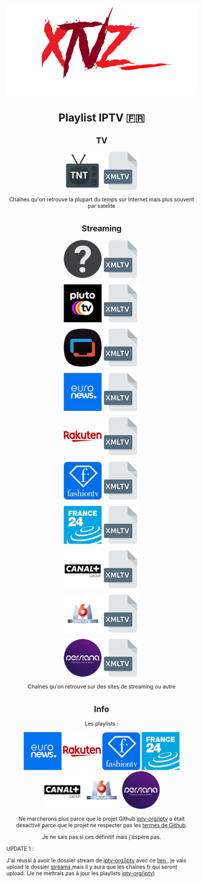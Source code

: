 <p align="center">
  <a href="https://github.com/LeBazarDeBryan/XTVZ_/"><img src="Images/Logo.png" /></a>
</p>
<h1 align="center"> Playlist IPTV 🇫🇷 </h1>


<h2 align="center"> TV </h2>
  <p align="center">
    <a href="https://raw.githubusercontent.com/LeBazarDeBryan/XTVZ_/main/IPTV/TNT.m3u"><img height="100" width="100" src="Images/TNT.png" /></a><a href="https://xmltvfr.fr/xmltv/xmltv_tnt.xml"><img height="100" width="100" src="Images/XMLTV.png" /></a>
    <p align="center">Chaînes qu'on retrouve la plupart du temps sur Internet mais plus souvent par satelite
  </p>
  
#

<h2 align="center"> Streaming </h2>
  <p align="center">
    <a href="https://raw.githubusercontent.com/LeBazarDeBryan/XTVZ_/main/IPTV/Streaming.m3u"><img height="100" width="100" src="Images/Unknown.png" /></a><a href="https://xmltvfr.fr/xmltv/xmltv.xml"><img height="100" width="100" src="Images/XMLTV.png" /></a>
  </p>
  
  <p align="center">
    <a href="https://i.mjh.nz/PlutoTV/fr.m3u8"><img height="100" width="100" src="Images/Pluto%20TV.png" /></a><a href="https://i.mjh.nz/PlutoTV/fr.xml"><img height="100" width="100" src="Images/XMLTV.png" /></a>
  </p>

<p align="center">
  <a href="https://i.mjh.nz/SamsungTVPlus/fr.m3u8"><img height="100" width="100" src="Images/Samsung%20TV%20Plus.png" /></a><a href="https://i.mjh.nz/SamsungTVPlus/fr.xml"><img height="100" width="100" src="Images/XMLTV.png" /></a>

<p align="center">
  <a href="https://raw.githubusercontent.com/LeBazarDeBryan/XTVZ_/main/IPTV/iptv-org_streams_(fr_only)/fr_euronews.m3u"><img height="100" width="100" src="Images/euronews.png" /></a><a href="https://xmltvfr.fr/xmltv/xmltv.xml"><img height="100" width="100" src="Images/XMLTV.png" /></a>
</p>

<p align="center">
  <a href="https://raw.githubusercontent.com/LeBazarDeBryan/XTVZ_/main/IPTV/iptv-org_streams_(fr_only)/fr_rakuten.m3u"><img height="100" width="100" src="Images/Rakuten.png" /></a><a href="https://xmltvfr.fr/xmltv/xmltv_fr.xml"><img height="100" width="100" src="Images/XMLTV.png" /></a>
</p>

<p align="center">
  <a href="https://raw.githubusercontent.com/LeBazarDeBryan/XTVZ_/main/IPTV/iptv-org_streams_(fr_only)/fr_fashiontv.m3u"><img height="100" width="100" src="Images/Fashion%20TV.png" /></a><a href="https://xmltvfr.fr/xmltv/xmltv.xml"><img height="100" width="100" src="Images/XMLTV.png" /></a>
</p>

<p align="center">
  <a href="https://raw.githubusercontent.com/LeBazarDeBryan/XTVZ_/main/IPTV/iptv-org_streams_(fr_only)/fr_france24.m3u"><img height="100" width="100" src="Images/France%2024.png" /></a><a href="https://xmltvfr.fr/xmltv/xmltv.xml"><img height="100" width="100" src="Images/XMLTV.png" /></a>
</p>

<p align="center">
  <a href="https://raw.githubusercontent.com/LeBazarDeBryan/XTVZ_/main/IPTV/iptv-org_streams_(fr_only)/fr_groupecanalplus.m3u"><img height="100" width="100" src="Images/Groupe%20Canal+.png" /></a><a href="https://xmltvfr.fr/xmltv/xmltv_fr.xml"><img height="100" width="100" src="Images/XMLTV.png" /></a>
</p>

<p align="center">
  <a href="https://raw.githubusercontent.com/LeBazarDeBryan/XTVZ_/main/IPTV/iptv-org_streams_(fr_only)/fr_groupem6.m3u"><img height="100" width="100" src="Images/Groupe%20M6.png" /></a><a href="https://xmltvfr.fr/xmltv/xmltv_fr.xml"><img height="100" width="100" src="Images/XMLTV.png" /></a>
</p>

<p align="center">
  <a href="https://raw.githubusercontent.com/LeBazarDeBryan/XTVZ_/main/IPTV/iptv-org_streams_(fr_only)/fr_persiana.m3u"><img height="100" width="100" src="Images/Groupe%20Persiana.png" /></a><a href="https://xmltvfr.fr/xmltv/xmltv.xml"><img height="100" width="100" src="Images/XMLTV.png" /></a>
    <p align="center">Chaînes qu'on retrouve sur des sites de streaming ou autre
</p>

#

<h2 align="center"> Info </h2>

<p align="center"> Les playlists : </p>

<p align="center">
<img height="100" width="100" src="Images/euronews.png" />
<img height="100" width="100" src="Images/Rakuten.png" />
<img height="100" width="100" src="Images/Fashion%20TV.png" />
<img height="100" width="100" src="Images/France%2024.png" />
<img height="100" width="100" src="Images/Groupe%20Canal+.png" />
<img height="100" width="100" src="Images/Groupe%20M6.png" />
<img height="100" width="100" src="Images/Groupe%20Persiana.png" />

<p align="center"> Ne marcherons plus parce que le projet Github <a href="https://github.com/iptv-org/iptv">iptv-org/iptv</a> a était désactivé parce que le projet ne respecter pas les <a href="https://docs.github.com/fr/site-policy/github-terms/github-terms-of-service">termes de Github</a>.</p>

<p align="center"> Je ne sais pas si ces définitif mais j'éspére pas. </p>


<p> UPDATE 1 : </p> </p align="center"> J'ai réussi à avoir le dossier stream de <a href="https://github.com/iptv-org/iptv">iptv-org/iptv</a> avec ce <a href="https://github.com/iptv-org/iptv-org.github.io/files/10773471/iptv.zip"> lien </a>, je vais upload le dossier <a href="IPTV/iptv-org_streams_(fr_only)"> streams </a> mais il y aura que les chaînes fr qui seront upload. (Je ne mettrais pas à jour les playlists <a href="https://github.com/iptv-org/iptv">iptv-org/iptv</a>)
